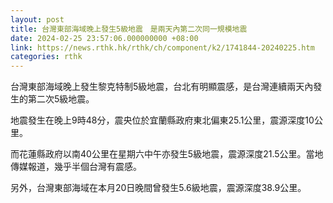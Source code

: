 ```yaml
---
layout: post
title: 台灣東部海域晚上發生5級地震　是兩天內第二次同一規模地震
date: 2024-02-25 23:57:06.000000000 +08:00
link: https://news.rthk.hk/rthk/ch/component/k2/1741844-20240225.htm
categories: rthk
---
```


台灣東部海域晚上發生黎克特制5級地震，台北有明顯震感，是台灣連續兩天內發生的第二次5級地震。

地震發生在晚上9時48分，震央位於宜蘭縣政府東北偏東25.1公里，震源深度10公里。

而花蓮縣政府以南40公里在星期六中午亦發生5級地震，震源深度21.5公里。當地傳媒報道，幾乎半個台灣有震感。

另外，台灣東部海域在本月20日晚間曾發生5.6級地震，震源深度38.9公里。
